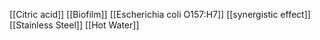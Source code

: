 [[Citric acid]]
[[Biofilm]]
[[Escherichia coli O157:H7]]
[[synergistic effect]]
[[Stainless Steel]]
[[Hot Water]]
